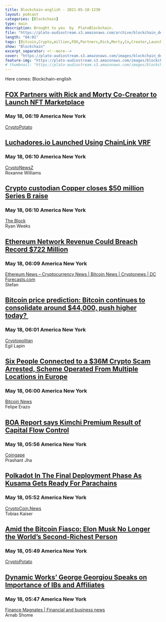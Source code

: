 ```yaml
---
title: Blockchain-english - 2021-05-18-1230
layout: podcast
categories: [Blockchain]
type: main
description: Brought to you  by  PlatoBlockchain.
file: "https://plato-audiostream.s3.amazonaws.com/archive/blockchain_dev_en-2021-05-18-1230.mp3" 
length: "04:01"
tags: [Bitcoin,Crypto,million,FOX,Partners,Rick,Morty,Co,Creator,Launch,NFT,Marketplace,]
show: "Blockchain"
excerpt_separator: <!--more-->
cover: "https://plato-audiostream.s3.amazonaws.com/images/blockchain_dev_en-2021-05-18-1230.png"
feature-img: "https://plato-audiostream.s3.amazonaws.com/images/blockchain_dev_en-2021-05-18-1230.png"
# thumbnail: "https://plato-audiostream.s3.amazonaws.com/images/blockchain_dev_en-2021-05-18-1230_t.png"
---
```


Here comes: Blockchain-english
<!--more-->



## [FOX Partners with Rick and Morty Co-Creator to Launch NFT Marketplace](https://cryptopotato.com/fox-partners-with-rick-and-morty-co-creator-to-launch-nft-marketplace/)

### May 18, 06:19 America New York

[CryptoPotato](https://cryptopotato.com/fox-partners-with-rick-and-morty-co-creator-to-launch-nft-marketplace/)  
  


## [Luchadores.io Launched Using ChainLink VRF](https://www.cryptonewsz.com/luchadores-io-launched-using-chainlink-vrf/)

### May 18, 06:10 America New York

[CryptoNewsZ](https://www.cryptonewsz.com/luchadores-io-launched-using-chainlink-vrf/)  
Roxanne Williams  


## [Crypto custodian Copper closes $50 million Series B raise](https://www.theblockcrypto.com/linked/105168/crypto-custodian-copper-closes-50-million-series-b-raise?utm_source=rss&utm_medium=rss)

### May 18, 06:10 America New York

[The Block](https://www.theblockcrypto.com/linked/105168/crypto-custodian-copper-closes-50-million-series-b-raise?utm_source=rss&utm_medium=rss)  
Ryan Weeks  


## [Ethereum Network Revenue Could Breach Record $722 Million](https://www.dcforecasts.com/ethereum-news/ethereum-network-revenue-could-breach-record-722-million/)

### May 18, 06:09 America New York

[Ethereum News – Cryptocurrency News | Bitcoin News | Cryptonews | DC Forecasts.com](https://www.dcforecasts.com/ethereum-news/ethereum-network-revenue-could-breach-record-722-million/)  
Stefan  


## [Bitcoin price prediction: Bitcoin continues to consolidate around $44,000, push higher today? ](https://www.cryptopolitan.com/bitcoin-price-prediction-2021-05-18/)

### May 18, 06:01 America New York

[Cryptopolitan](https://www.cryptopolitan.com/bitcoin-price-prediction-2021-05-18/)  
Egil Lapin  


## [Six People Connected to a $36M Crypto Scam Arrested, Scheme Operated From Multiple Locations in Europe](https://news.bitcoin.com/six-people-connected-to-a-36m-crypto-scam-arrested-scheme-operated-from-multiple-locations-in-europe/)

### May 18, 06:00 America New York

[Bitcoin News](https://news.bitcoin.com/six-people-connected-to-a-36m-crypto-scam-arrested-scheme-operated-from-multiple-locations-in-europe/)  
Felipe Erazo  


## [BOA Report says Kimchi Premium Result of Capital Flow Control](https://coingape.com/boa-report-says-kimchi-premium-result-of-capital-flow-control/)

### May 18, 05:56 America New York

[Coingape](https://coingape.com/boa-report-says-kimchi-premium-result-of-capital-flow-control/)  
Prashant Jha  


## [Polkadot In The Final Deployment Phase As Kusama Gets Ready For Parachains](https://cryptocoin.news/news/polkadot-in-the-final-deployment-phase-as-kusama-gets-ready-for-parachains-54027/?utm_source=rss&utm_medium=rss&utm_campaign=polkadot-in-the-final-deployment-phase-as-kusama-gets-ready-for-parachains)

### May 18, 05:52 America New York

[CryptoCoin.News](https://cryptocoin.news/news/polkadot-in-the-final-deployment-phase-as-kusama-gets-ready-for-parachains-54027/?utm_source=rss&utm_medium=rss&utm_campaign=polkadot-in-the-final-deployment-phase-as-kusama-gets-ready-for-parachains)  
Tobias Kaiser  


## [Amid the Bitcoin Fiasco: Elon Musk No Longer the World’s Second-Richest Person](https://cryptopotato.com/amid-the-bitcoin-fiasco-elon-musk-no-longer-the-worlds-second-richest-person/)

### May 18, 05:49 America New York

[CryptoPotato](https://cryptopotato.com/amid-the-bitcoin-fiasco-elon-musk-no-longer-the-worlds-second-richest-person/)  
  


## [Dynamic Works’ George Georgiou Speaks on Importance of IBs and Affiliates](https://www.financemagnates.com/forex/technology/dynamic-works-george-georgiou-speaks-on-importance-of-ibs-and-affiliates/)

### May 18, 05:47 America New York

[Finance Magnates | Financial and business news](https://www.financemagnates.com/forex/technology/dynamic-works-george-georgiou-speaks-on-importance-of-ibs-and-affiliates/)  
Arnab Shome  
  